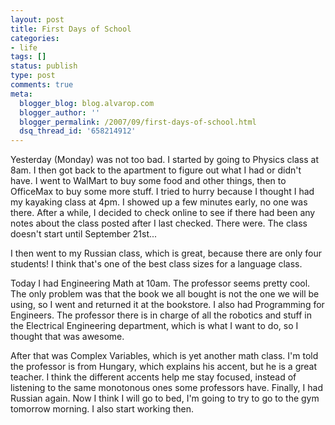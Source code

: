 ```yaml
---
layout: post
title: First Days of School
categories:
- life
tags: []
status: publish
type: post
comments: true
meta:
  blogger_blog: blog.alvarop.com
  blogger_author: ''
  blogger_permalink: /2007/09/first-days-of-school.html
  dsq_thread_id: '658214912'
---
```

Yesterday (Monday) was not too bad. I started by going to Physics class at 8am. I then got back to the apartment to figure out what I had or didn't have. I went to WalMart to buy some food and other things, then to OfficeMax to buy some more stuff. I tried to hurry because I thought I had my kayaking class at 4pm. I showed up a few minutes early, no one was there. After a while, I decided to check online to see if there had been any notes about the class posted after I last checked. There were. The class doesn't start until September 21st...

I then went to my Russian class, which is great, because there are only four students! I think that's one of the best class sizes for a language class.

Today I had Engineering Math at 10am. The professor seems pretty cool. The only problem was that the book we all bought is not the one we will be using, so I went and returned it at the bookstore. I also had Programming for Engineers. The professor there is in charge of all the robotics and stuff in the Electrical Engineering department, which is what I want to do, so I thought that was awesome.

After that was Complex Variables, which is yet another math class. I'm told the professor is from Hungary, which explains his accent, but he is a great teacher. I think the different accents help me stay focused, instead of listening to the same monotonous ones some professors have. Finally, I had Russian again. Now I think I will go to bed, I'm going to try to go to the gym tomorrow morning. I also start working then.
